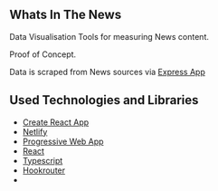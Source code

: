 ## Whats In The News

Data Visualisation Tools for measuring News content.

Proof of Concept.

Data is scraped from News sources via [Express App](https://github.com/derrmru/scrape-the-news)

## Used Technologies and Libraries

- [Create React App](https://github.com/facebook/create-react-app)
- [Netlify](https://www.netlifycms.org/)
- [Progressive Web App](https://web.dev/progressive-web-apps/)
- [React](https://reactjs.org/)
- [Typescript](https://www.typescriptlang.org/)
- [Hookrouter](https://github.com/Paratron/hookrouter)
- 